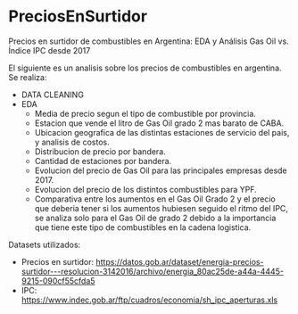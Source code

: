 # PreciosEnSurtidor
Precios en surtidor de combustibles en Argentina: EDA y Análisis Gas Oil vs. Índice IPC desde 2017

El siguiente es un analisis sobre los precios de combustibles en argentina. Se realiza:

- DATA CLEANING 
- EDA
    - Media de precio segun el tipo de combustible por provincia.
    - Estacion que vende el litro de Gas Oil grado 2 mas barato de CABA.
    - Ubicacion geografica de las distintas estaciones de servicio del pais, y analisis de costos.
    - Distribucion de precio por bandera.
    - Cantidad de estaciones por bandera.
    - Evolucion del precio de Gas Oil para las principales empresas desde 2017.
    - Evolucion del precio de los distintos combustibles para YPF.
    - Comparativa entre los aumentos en el Gas Oil Grado 2 y el precio que deberia tener si los aumentos hubiesen seguido el ritmo del IPC, se analiza solo para el Gas Oil de grado 2  debido a la importancia que tiene este tipo de combustibles en la cadena logistica.

Datasets utilizados:

- Precios en surtidor: https://datos.gob.ar/dataset/energia-precios-surtidor---resolucion-3142016/archivo/energia_80ac25de-a44a-4445-9215-090cf55cfda5
- IPC: https://www.indec.gob.ar/ftp/cuadros/economia/sh_ipc_aperturas.xls
